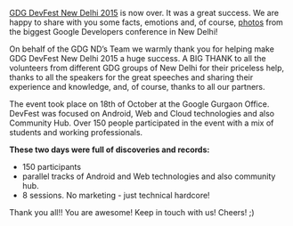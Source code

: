 [GDG DevFest New Delhi 2015](https://www.facebook.com/events/1653149901635099/) is now over. It was a great success.
 We are happy to share with you some facts, emotions and, of course, [photos](https://www.facebook.com/gdgnewdelhi/photos/?tab=album&album_id=485079498329838) from the biggest Google Developers conference in New Delhi!

On behalf of the GDG ND’s Team we warmly thank you for helping make GDG DevFest New Delhi 2015 a huge success.
A BIG THANK to all the volunteers from different GDG groups of New Delhi for their priceless help,  thanks to all the speakers for the great speeches and sharing their experience and knowledge, and, of course, thanks to all our partners.


The event took place on 18th of October at the Google Gurgaon Office. DevFest was focused on Android, Web and Cloud technologies and also Community Hub. Over 150 people participated in the event with a mix of students and working professionals.

**These two days were full of discoveries and records:**

* 150 participants
* parallel tracks of Android and Web technologies and also community hub.
* 8 sessions. No marketing - just technical hardcore!

Thank you all!! You are awesome! Keep in touch with us!
Cheers! ;)
